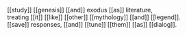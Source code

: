 [[study]] [[genesis]] [[and]] exodus [[as]] literature,  
treating [[it]] [[like]] [[other]] [[mythology]] [[and]] [[legend]].  
[[save]] responses, [[and]] [[tune]] [[them]] [[as]] [[dialog]].